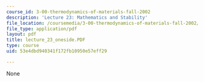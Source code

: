 ```yaml
---
course_id: 3-00-thermodynamics-of-materials-fall-2002
description: 'Lecture 23: Mathematics and Stability'
file_location: /coursemedia/3-00-thermodynamics-of-materials-fall-2002/53e4dbd940341f172fb10950e57eff29_lecture_23_oneside.PDF
file_type: application/pdf
layout: pdf
title: lecture_23_oneside.PDF
type: course
uid: 53e4dbd940341f172fb10950e57eff29

---
```

None